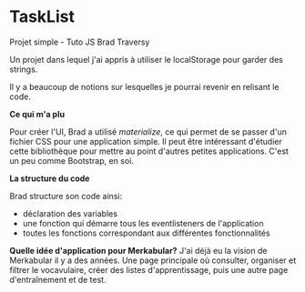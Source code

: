 # TaskList
Projet simple - Tuto JS Brad Traversy


Un projet dans lequel j'ai appris à utiliser le localStorage pour garder des strings. 

Il y a beaucoup de notions sur lesquelles je pourrai revenir en relisant le code.

**Ce qui m'a plu**

Pour créer l'UI, Brad a utilisé *materialize*, ce qui permet de se passer d'un fichier CSS pour une application simple. Il peut être intéressant d'étudier cette bibliothèque pour mettre au point d'autres petites applications. C'est un peu comme Bootstrap, en soi.

**La structure du code**

Brad structure son code ainsi:
- déclaration des variables
- une fonction qui démarre tous les eventlisteners de l'application
- toutes les fonctions correspondant aux différentes fonctionnalités 

**Quelle idée d'application pour Merkabular?**
J'ai déjà eu la vision de Merkabular il y a des années. Une page principale où consulter, organiser et filtrer le vocavulaire, créer des listes d'apprentissage, puis une autre page d'entraînement et de test.

